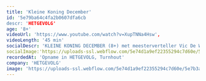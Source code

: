 ```yaml
---
title: 'Kleine Koning December'
id: '5e79ba64c4fa2b0607dfa6cb
descr: 'HETGEVOLG'
age: '8+'
videoUrl: 'https://www.youtube.com/watch?v=XupTNNa4Hsw',
videoLength: '45 min'
socialDescr: 'KLEINE KONING DECEMBER (8+) met meesterverteller Vic De Wachter in een regie en bewerking van Stefan Perceval. Wakker worden en groot zijn vanaf de eerste dag. Meteen werken en op het moment dat het niet meer gaat je kindertijd beleven tot je zo klein bent dat niemand je nog ziet. Je start het leven en je weet alles al, maar geleidelijk aan vergeet je. Dat gebeurt er in de droomwereld, de wereld van Kleine Koning December, de voorstelling van Stefan Perceval naar het sprookje Der kleine König Dezember van de Duitse schrijver Axel Hacke. Een stuk dat kinderen aan het filosoferen doet slaan. Waar komen we vandaan? Wat gebeurt er als we dood gaan? Zijn we dan zo onzichtbaar klein geworden dat iedereen denkt dat je er niet meer bent terwijl je er eigenlijk nog wel bent? Of ben je dan toch gewoon weg? Hoe zou het zijn om onsterfelijk te zijn? Het zijn maar enkele vragen die Kleine Koning December aanraakt. Het beeld dat Hacke oproept is best prettig: geen zin hebben om naar je werk te gaan, heeft niets te maken met je humeur of de inhoud van je job. Het is een draak die je tegenhoudt om te gaan werken op kantoor …'
socialImage:'https://uploads-ssl.webflow.com/5e74d1a9ef22355294c7d60e/5e7b3a8e68cea0a06ce323b1_Kleine%20Koning%20December.png'
recordedAt: 'Opname in HETGEVOLG, Turnhout'
company: 'HETGEVOLG'
image: 'https://uploads-ssl.webflow.com/5e74d1a9ef22355294c7d60e/5e7b3a8e68cea0a06ce323b1_Kleine%20Koning%20December.png'
---
```

